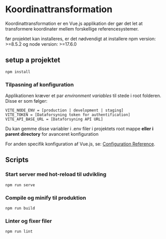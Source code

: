 # Koordinattransformation

Koordinattransformation er en Vue.js applikation der gør det let at transformere koordinater mellem forskellige referencesystemer.

før projektet kan installeres, er det nødvendigt at installere
npm version: >=8.5.2 og
node version: >=17.6.0

## setup a projektet
```
npm install
```

### Tilpasning af konfiguration

Applikationen kræver et par *environment variables* til stede i root folderen. Disse er som følger:
```
VITE_NODE_ENV = [production | development | staging]
VITE_TOKEN = [Dataforsyning token for authentification]
VITE_API_BASE_URL = [Dataforsyning API URL]
```
Du kan gemme disse variabler i .env filer i projektets root mappe **eller i parent directory** for avanceret konfiguration

For anden specifik konfiguration af Vue.js, se: [Configuration Reference](https://cli.vuejs.org/config/).

## Scripts

### Start server med hot-reload til udvikling
```
npm run serve
```

### Compile og minify til produktion
```
npm run build
```

### Linter og fixer filer
```
npm run lint
```
